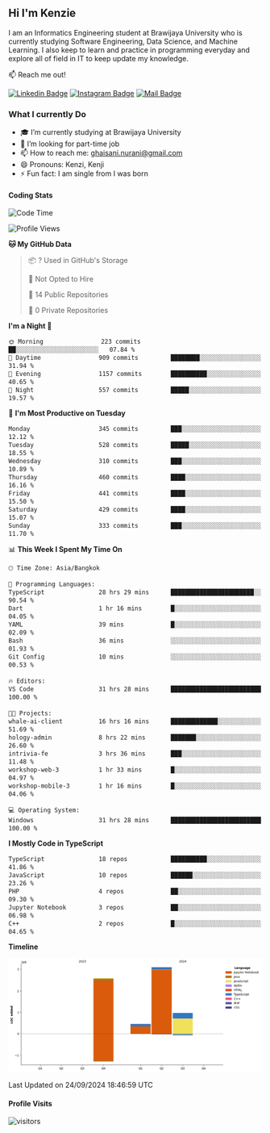 ## Hi I'm Kenzie


I am an Informatics Engineering student at Brawijaya University who is currently studying Software Engineering, Data Science, and Machine Learning. I also keep to learn and practice in programming everyday and explore all of field in IT to keep update my knowledge.

:mailbox: Reach me out!

[![Linkedin Badge](https://img.shields.io/badge/-Kenzie_Taqiyassar-0e76a8?style=flat&labelColor=0e76a8&logo=linkedin&logoColor=white)](https://www.linkedin.com/in/kenzie-taqiyassar-37458b1aa/) 
[![Instagram Badge](https://img.shields.io/badge/-@__kenziehh_-e84393?style=flat&labelColor=e84393&logo=instagram&logoColor=white)](https://www.instagram.com/_kenziehh/) 
[![Mail Badge](https://img.shields.io/badge/-ghaisani.nurani-c0392b?style=flat&labelColor=c0392b&logo=gmail&logoColor=white)](mailto:ghaisani.nurani@gmail.com)

### What I currently Do

- 🎓 I’m currently studying at Brawijaya University
- 💼 I’m looking for part-time job
- 📫 How to reach me: ghaisani.nurani@gmail.com
- 😄 Pronouns: Kenzi, Kenji
- ⚡ Fun fact: I am single from I was born

#### Coding Stats
<!--START_SECTION:waka-->
![Code Time](http://img.shields.io/badge/Code%20Time-725%20hrs%2015%20mins-blue)

![Profile Views](http://img.shields.io/badge/Profile%20Views-0-blue)

**🐱 My GitHub Data** 

> 📦 ? Used in GitHub's Storage 
 > 
> 🚫 Not Opted to Hire
 > 
> 📜 14 Public Repositories 
 > 
> 🔑 0 Private Repositories 
 > 
**I'm a Night 🦉** 

```text
🌞 Morning                223 commits         ██░░░░░░░░░░░░░░░░░░░░░░░   07.84 % 
🌆 Daytime                909 commits         ████████░░░░░░░░░░░░░░░░░   31.94 % 
🌃 Evening                1157 commits        ██████████░░░░░░░░░░░░░░░   40.65 % 
🌙 Night                  557 commits         █████░░░░░░░░░░░░░░░░░░░░   19.57 % 
```
📅 **I'm Most Productive on Tuesday** 

```text
Monday                   345 commits         ███░░░░░░░░░░░░░░░░░░░░░░   12.12 % 
Tuesday                  528 commits         █████░░░░░░░░░░░░░░░░░░░░   18.55 % 
Wednesday                310 commits         ███░░░░░░░░░░░░░░░░░░░░░░   10.89 % 
Thursday                 460 commits         ████░░░░░░░░░░░░░░░░░░░░░   16.16 % 
Friday                   441 commits         ████░░░░░░░░░░░░░░░░░░░░░   15.50 % 
Saturday                 429 commits         ████░░░░░░░░░░░░░░░░░░░░░   15.07 % 
Sunday                   333 commits         ███░░░░░░░░░░░░░░░░░░░░░░   11.70 % 
```


📊 **This Week I Spent My Time On** 

```text
🕑︎ Time Zone: Asia/Bangkok

💬 Programming Languages: 
TypeScript               28 hrs 29 mins      ███████████████████████░░   90.54 % 
Dart                     1 hr 16 mins        █░░░░░░░░░░░░░░░░░░░░░░░░   04.05 % 
YAML                     39 mins             █░░░░░░░░░░░░░░░░░░░░░░░░   02.09 % 
Bash                     36 mins             ░░░░░░░░░░░░░░░░░░░░░░░░░   01.93 % 
Git Config               10 mins             ░░░░░░░░░░░░░░░░░░░░░░░░░   00.53 % 

🔥 Editors: 
VS Code                  31 hrs 28 mins      █████████████████████████   100.00 % 

🐱‍💻 Projects: 
whale-ai-client          16 hrs 16 mins      █████████████░░░░░░░░░░░░   51.69 % 
hology-admin             8 hrs 22 mins       ███████░░░░░░░░░░░░░░░░░░   26.60 % 
intrivia-fe              3 hrs 36 mins       ███░░░░░░░░░░░░░░░░░░░░░░   11.48 % 
workshop-web-3           1 hr 33 mins        █░░░░░░░░░░░░░░░░░░░░░░░░   04.97 % 
workshop-mobile-3        1 hr 16 mins        █░░░░░░░░░░░░░░░░░░░░░░░░   04.06 % 

💻 Operating System: 
Windows                  31 hrs 28 mins      █████████████████████████   100.00 % 
```

**I Mostly Code in TypeScript** 

```text
TypeScript               18 repos            ██████████░░░░░░░░░░░░░░░   41.86 % 
JavaScript               10 repos            ██████░░░░░░░░░░░░░░░░░░░   23.26 % 
PHP                      4 repos             ██░░░░░░░░░░░░░░░░░░░░░░░   09.30 % 
Jupyter Notebook         3 repos             ██░░░░░░░░░░░░░░░░░░░░░░░   06.98 % 
C++                      2 repos             █░░░░░░░░░░░░░░░░░░░░░░░░   04.65 % 
```



**Timeline**

![Lines of Code chart](https://raw.githubusercontent.com/kenziehh/kenziehh/master/assets/bar_graph.png)


 Last Updated on 24/09/2024 18:46:59 UTC
<!--END_SECTION:waka-->


#### Profile Visits

![visitors](https://visitor-badge.glitch.me/badge?page_id=kenziehh.kenziehh)





